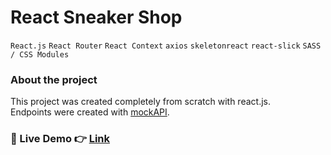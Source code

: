 # React Sneaker Shop

`React.js` `React Router` `React Context` `axios`
`skeletonreact` `react-slick` `SASS / CSS Modules`

### About the project

This project was created completely from scratch with react.js. \
Endpoints were created with [mockAPI](https://mockapi.io/).

### 👀 Live Demo 👉 [Link](https://nikita-web-ua.github.io/react-sneaker-shop)
